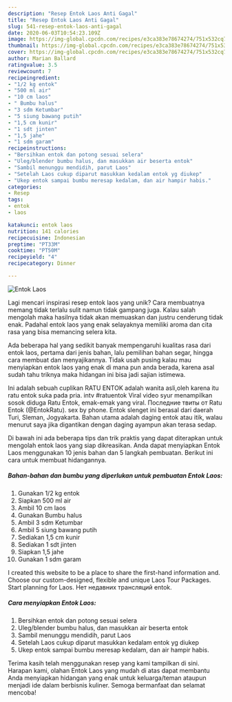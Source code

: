 ```yaml
---
description: "Resep Entok Laos Anti Gagal"
title: "Resep Entok Laos Anti Gagal"
slug: 541-resep-entok-laos-anti-gagal
date: 2020-06-03T10:54:23.109Z
image: https://img-global.cpcdn.com/recipes/e3ca383e78674274/751x532cq70/entok-laos-foto-resep-utama.jpg
thumbnail: https://img-global.cpcdn.com/recipes/e3ca383e78674274/751x532cq70/entok-laos-foto-resep-utama.jpg
cover: https://img-global.cpcdn.com/recipes/e3ca383e78674274/751x532cq70/entok-laos-foto-resep-utama.jpg
author: Marian Ballard
ratingvalue: 3.5
reviewcount: 7
recipeingredient:
- "1/2 kg entok"
- "500 ml air"
- "10 cm laos"
- " Bumbu halus"
- "3 sdm Ketumbar"
- "5 siung bawang putih"
- "1,5 cm kunir"
- "1 sdt jinten"
- "1,5 jahe"
- "1 sdm garam"
recipeinstructions:
- "Bersihkan entok dan potong sesuai selera"
- "Uleg/blender bumbu halus, dan masukkan air beserta entok"
- "Sambil menunggu mendidih, parut Laos"
- "Setelah Laos cukup diparut masukkan kedalam entok yg diukep"
- "Ukep entok sampai bumbu meresap kedalam, dan air hampir habis."
categories:
- Resep
tags:
- entok
- laos

katakunci: entok laos 
nutrition: 141 calories
recipecuisine: Indonesian
preptime: "PT33M"
cooktime: "PT50M"
recipeyield: "4"
recipecategory: Dinner

---
```



![Entok Laos](https://img-global.cpcdn.com/recipes/e3ca383e78674274/751x532cq70/entok-laos-foto-resep-utama.jpg)

Lagi mencari inspirasi resep entok laos yang unik? Cara membuatnya memang tidak terlalu sulit namun tidak gampang juga. Kalau salah mengolah maka hasilnya tidak akan memuaskan dan justru cenderung tidak enak. Padahal entok laos yang enak selayaknya memiliki aroma dan cita rasa yang bisa memancing selera kita.

Ada beberapa hal yang sedikit banyak mempengaruhi kualitas rasa dari entok laos, pertama dari jenis bahan, lalu pemilihan bahan segar, hingga cara membuat dan menyajikannya. Tidak usah pusing kalau mau menyiapkan entok laos yang enak di mana pun anda berada, karena asal sudah tahu triknya maka hidangan ini bisa jadi sajian istimewa.

Ini adalah sebuah cuplikan RATU ENTOK adalah wanita asli,oleh karena itu ratu entok suka pada pria. intv #ratuentok Viral video syur menampilkan sosok diduga Ratu Entok, emak-emak yang viral. Последние твиты от Ratu Entok (@EntokRatu). sex by phone. Entok slenget ini berasal dari daerah Turi, Sleman, Jogyakarta. Bahan utama adalah daging entok atau itik, walau menurut saya jika digantikan dengan daging ayampun akan terasa sedap.


Di bawah ini ada beberapa tips dan trik praktis yang dapat diterapkan untuk mengolah entok laos yang siap dikreasikan. Anda dapat menyiapkan Entok Laos menggunakan 10 jenis bahan dan 5 langkah pembuatan. Berikut ini cara untuk membuat hidangannya.

<!--inarticleads1-->

##### Bahan-bahan dan bumbu yang diperlukan untuk pembuatan Entok Laos:

1. Gunakan 1/2 kg entok
1. Siapkan 500 ml air
1. Ambil 10 cm laos
1. Gunakan  Bumbu halus
1. Ambil 3 sdm Ketumbar
1. Ambil 5 siung bawang putih
1. Sediakan 1,5 cm kunir
1. Sediakan 1 sdt jinten
1. Siapkan 1,5 jahe
1. Gunakan 1 sdm garam


I created this website to be a place to share the first-hand information and. Choose our custom-designed, flexible and unique Laos Tour Packages. Start planning for Laos. Нет недавних трансляций entok. 

<!--inarticleads2-->

##### Cara menyiapkan Entok Laos:

1. Bersihkan entok dan potong sesuai selera
1. Uleg/blender bumbu halus, dan masukkan air beserta entok
1. Sambil menunggu mendidih, parut Laos
1. Setelah Laos cukup diparut masukkan kedalam entok yg diukep
1. Ukep entok sampai bumbu meresap kedalam, dan air hampir habis.




Terima kasih telah menggunakan resep yang kami tampilkan di sini. Harapan kami, olahan Entok Laos yang mudah di atas dapat membantu Anda menyiapkan hidangan yang enak untuk keluarga/teman ataupun menjadi ide dalam berbisnis kuliner. Semoga bermanfaat dan selamat mencoba!
